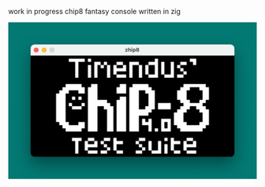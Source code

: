 work in progress chip8 fantasy console written in zig

![sdl2](./screenshots/SCR-20230608-djmq.png)
